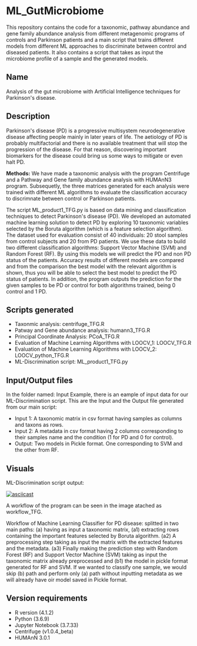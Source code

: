 # ML_GutMicrobiome
This repository contains the code for a taxonomic, pathway abundance and gene family abundance analysis from different metagenomic programs of controls and Parkinson patients and a main script that trains different models from different ML approaches to discriminate between control and diseased patients. It also contains a script that takes as input the microbiome profile of a sample and the generated models.

## Name
Analysis of the gut microbiome with Artificial Intelligence techniques for Parkinson's disease.

## Description
Parkinson's disease (PD) is a progressive multisystem neurodegenerative disease affecting people mainly in later years of life. The aetiology of PD is probably multifactorial and there is no available treatment that will stop the progression of the disease. For that reason, discovering important biomarkers for the disease could bring us some ways to mitigate or even halt PD.


**Methods:** We have made a taxonomic analysis with the program Centrifuge and a Pathway and Gene family abundance analysis with HUMAnN3 program. Subsequetly, the three matrices generated for each analysis were trained with different ML algorithms to evaluate the classification accuracy to discrimnate between control or Parkinson patients.

The script ML_product1_TFG.py is based on data mining and classification techniques to detect Parkinson's disease (PD). We developed an automated machine learning solution to detect PD by exploring 10 taxonomic variables selected by the Boruta algorithm (which is a feature selection algorithm). The dataset used for evaluation consist of 40 individuals: 20 stool samples from control subjects and 20 from PD patients.
We use these data to build two different classification algorithms: Support Vector Machine (SVM) and Random Forest (RF). By using this models we will predict the PD and non PD status of the patients.
Accuracy results of different models are compared and from the comparison the best model with the relevant algorithm is shown, thus you will be able to select the best model to predict the PD status of patients. In addition, the program outputs the prediction for the given samples to be PD or control for both algorithms trained, being 0 control and 1 PD.

## Scripts generated

- Taxonmic analysis: centrifuge_TFG.R
- Patway and Gene abundance analysis: humann3_TFG.R
- Principal Coordinate Analysis: PCoA_TFG.R
- Evaluation of Machine Learning Algorithms with LOOCV_1: LOOCV_TFG.R
- Evaluation of Machine Learning Algorithms with LOOCV_2: LOOCV_python_TFG.R
- ML-Discrimination script: ML_product1_TFG.py

## Input/Output files
In the folder named: Input Example, there is an eample of input data for our ML-Discrimination script.
This are the Input and the Output file generated from our main script:
- Input 1: A taxonomic matrix in csv format having samples as columns and taxons as rows.
- Input 2: A metadata in csv format having 2 columns corresponding to their samples name and the condition (1 for PD and 0 for control).
- Output: Two models in Pickle format. One corresponding to SVM and the other from RF.

## Visuals
ML-Discrimination script output:

[![asciicast](https://asciinema.org/a/xrGI4AFP4QYUv8FzaFY2quMDN.svg)](https://asciinema.org/a/xrGI4AFP4QYUv8FzaFY2quMDN)

A workflow of the program can be seen in the image atached as workflow_TFG.

Workflow of Machine Learning Classifier for PD disease: splitted in two main paths: (a) having as input a taxonomic matrix, (a1) extracting rows containing the important features selected by Boruta algorithm. (a2) A preprocessing step taking as input the matrix with the extracted features and the metadata. (a3) Finally making the prediction step with Random Forest (RF) and Support Vector Machine (SVM) taking as input the taxonomic matrix already preprocessed and (b1) the model in pickle format generated for RF and SVM. If we wanted to classify one sample, we would skip (b) path and perform only (a) path without inputting metadata as we will already have oir model saved in Pickle format.

## Version requirements

- R version (4.1.2)
- Python (3.6.9)
- Jupyter Notebook (3.7.33)
- Centrifuge (v1.0.4_beta)
- HUMAnN 3.0.1

